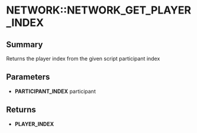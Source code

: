 # NETWORK::NETWORK_GET_PLAYER_INDEX

## Summary
Returns the player index from the given script participant index

## Parameters
* **PARTICIPANT_INDEX** participant

## Returns
* **PLAYER_INDEX**